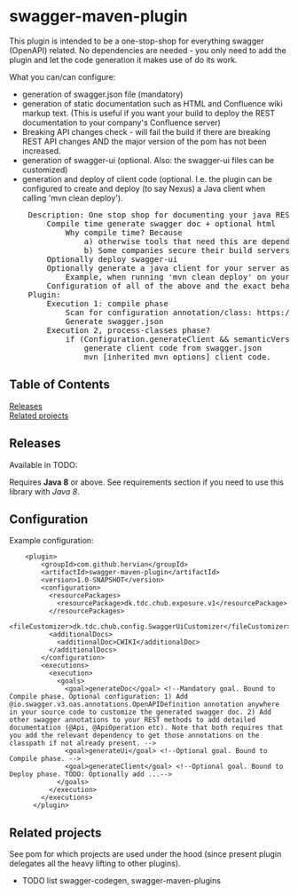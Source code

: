 # swagger-maven-plugin
This plugin is intended to be a one-stop-shop for everything swagger (OpenAPI) related. 
No dependencies are needed - you only need to add the plugin and let the code generation it makes use of do its work.

What you can/can configure:
* generation of swagger.json file (mandatory)
* generation of static documentation such as HTML and Confluence wiki markup text. (This is useful if you want your build to deploy the REST documentation to your company's Confluence server)
* Breaking API changes check - will fail the build if there are breaking REST API changes AND the major version of the pom has not been increased.
* generation of swagger-ui (optional. Also: the swagger-ui files can be customized)
* generation and deploy of client code (optional. I.e. the plugin can be configured to create and deploy (to say Nexus) a Java client when calling 'mvn clean deploy').

<pre>
	Description: One stop shop for documenting your java REST server: embedded swagger-ui + compile time generation of swagger.json + compile time generation of java client as separate jar.
		Compile time generate swagger doc + optional html
			Why compile time? Because
				a) otherwise tools that need this are dependent on a live server, that may be down.
				b) Some companies secure their build servers by only allowing them to access binary repositories, i.e. they would block a connection to retrieve the swagger.json (which you may need to build, say a javascript client for your server).
		Optionally deploy swagger-ui
		Optionally generate a java client for your server as a separate binary artifact.
			Example, when running 'mvn clean deploy' on your server code, you can configure the plugin to also create a client jar for that server, which will also be deployed to say Nexus.
		Configuration of all of the above and the exact behavior can be controlled via an annotation in your source code, which the plugin will find via annotation scanning.
	Plugin:
		Execution 1: compile phase
			Scan for configuration annotation/class: https://stackoverflow.com/q/18634850
			Generate swagger.json
		Execution 2, process-classes phase?
			if (Configuration.generateClient && semanticVersioningIndicatesNewAPI)
				generate client code from swagger.json
				mvn [inherited mvn options] client code.
</pre>

## Table of Contents  
[Releases](#releases)  
[Related projects](#related-projects)  

## Releases
Available in TODO:  

Requires **Java 8** or above.
See requirements section if you need to use this library with *Java 8*.
 

## Configuration
Example configuration:  
```
    <plugin>
        <groupId>com.github.hervian</groupId>
        <artifactId>swagger-maven-plugin</artifactId>
        <version>1.0-SNAPSHOT</version>
        <configuration>
          <resourcePackages>
            <resourcePackage>dk.tdc.chub.exposure.v1</resourcePackage>
          </resourcePackages>
          <fileCustomizer>dk.tdc.chub.config.SwaggerUiCustomizer</fileCustomizer>
          <additionalDocs>
            <additionalDoc>CWIKI</additionalDoc>
          </additionalDocs>
        </configuration>
        <executions>
          <execution>
            <goals>
              <goal>generateDoc</goal> <!--Mandatory goal. Bound to Compile phase. Optional configuration: 1) Add @io.swagger.v3.oas.annotations.OpenAPIDefinition annotation anywhere in your source code to customize the generated swagger doc. 2) Add other swagger annotations to your REST methods to add detailed documentation (@Api, @ApiOperation etc). Note that both requires that you add the relevant dependency to get those annotations on the classpath if not already present. -->
              <goal>generateUi</goal> <!--Optional goal. Bound to Compile phase. -->
              <goal>generateClient</goal> <!--Optional goal. Bound to Deploy phase. TODO: Optionally add ...-->
            </goals>
          </execution>
        </executions>
      </plugin>
```

## Related projects
See pom for which projects are used under the hood (since present plugin delegates all 
the heavy lifting to other plugins).
* TODO list swagger-codegen, swagger-maven-plugins
